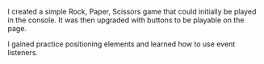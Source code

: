 I created a simple Rock, Paper, Scissors game that could initially be played in the console. It was then upgraded with buttons to be playable on the page. 

I gained practice positioning elements and learned how to use event listeners. 
